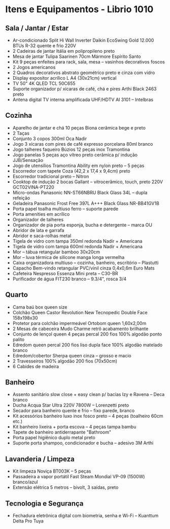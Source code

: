 # Itens e Equipamentos - Librio 1010

## Sala / Jantar / Estar

- Ar-condicionado Split Hi Wall Inverter Daikin EcoSwing Gold 12.000 BTUs R-32 quente e frio 220V
- 2 Cadeiras de jantar Itália em polipropileno preto
- Mesa de jantar Tulipa Saarinen 70cm Mármore Espírito Santo
- Kit 9 peças enfeites para rack, sala, mesa – vasinhos decorativos foscos
- 2 Jogos americanos
- 2 Quadros decorativos abstrato geométrico preto e cinza com vidro
- Display expositor acrílico L A4 (30x21cm) vertical
- TV 50" 4K QLED TCL 50C655
- Suporte organizador p/ xícaras de café, chá e pires Arthi Black 2463 preto
- Antena digital TV interna amplificada UHF/HDTV AI 3101 – Intelbras

## Cozinha

- Aparelho de jantar e chá 10 peças Biona cerâmica bege e preto
- 2 Taças
- Conjunto 3 copos 300ml Oca Nadir
- Jogo 3 xícaras com pires de café expresso porcelana 80ml branco
- Jogo talheres faqueiro Búzios 12 peças inox Tramontina
- Jogo panelas 5 peças aço vítreo preto cerâmica p/ indução JJB/Sensação
- Jogo de utensílios Tramontina Ability em nylon preto – 5 peças
- Escorredor com tapete Coza (42,2 x 17,4 x 9,4cm) preto
- Escorredor tradicional preto – Nitron
- Cooktop de indução 2 bocas Gallant – vitrocerâmico, touch, preto 220V GCT02VINA-PT220
- Micro-ondas Panasonic NN-ST66NBRU Black Glass 34L – dupla refeição
- Geladeira Panasonic Frost Free 397L A+++ Black Glass NR-BB41GV1B
- Porta papel toalha multiuso ferro – suporte parede
- Porta amenities em acrílico
- Organizador de talheres
- Organizador de pia porta esponja, bucha e detergente – marca OU
- Abridor de lata e garrafa
- Abridor e saca-rolhas metal
- Tigela de vidro com tampa 350ml redonda Nadir + Americana
- Tigela de vidro com tampa 600ml redonda Nadir + Americana
- Mor – tábua retangular bamboo 30x20cm
- Mor – luva térmica de silicone manga longa vermelha
- Caixa organizadora multiuso – cozinha, banheiro, escritório – Plastutti
- Capacho Bem-vindo retangular PVC/vinil cinza 0,4x0,6m Euro Mats
- Cafeteira Nespresso Essenza Mini preta – C30-BR
- Purificador de água FIT230 branco – 9.3/4", rosca 3/4

## Quarto

- Cama baú box queen size
- Colchão Queen Castor Revolution New Tecnopedic Double Face 158x198x30
- Protetor para colchão impermeável Ortobom queen 1,60x2,00m
- 2 Mesas de cabeceira Mudo Charme retrô acabamento brilhante
- Conjunto de lençol queen 4 peças percal 200 fios 100% algodão ponto palito
- Edredom queen percal 200 fios liso dupla face 100% algodão matelado branco
- Edredom/cobertor Sherpa queen cinza – grosso e macio
- 2 Travesseiros 100% algodão 200 fios (70x50cm)
- 6 Cabides de madeira

## Banheiro

- Assento sanitário slow close + easy clean p/ bacias Izy e Ravena – Deca branco
- Ducha Acqua Star Ultra 220V 7800W – Lorenzetti preto
- Secador para banheiro quente e frio – fixo parede, branco
- Kit acessórios banheiro luxo inox fosco preto – 4 peças (toalheiro 60cm etc.)
- Kit banheiro lixeira + porta escova – 4 peças tampa bambu
- Tapete de banheiro antiderrapante "Bathroom"
- Porta papel higiênico duplo metal preto
- Suporte porta shampoo, condicionador e bucha – adesivo 3M Arthi

## Lavanderia / Limpeza

- Kit limpeza Noviça BT003K – 5 peças
- Passadeira a vapor portátil Fast Steam Mondial VP-09 (1500W) branco/azul
- Extensão elétrica 5 metros – bivolt, 3 saídas, preto

## Tecnologia e Segurança

- Fechadura eletrônica digital com biometria, senha e Wi-Fi – Kuanttum Delta Pro Tuya